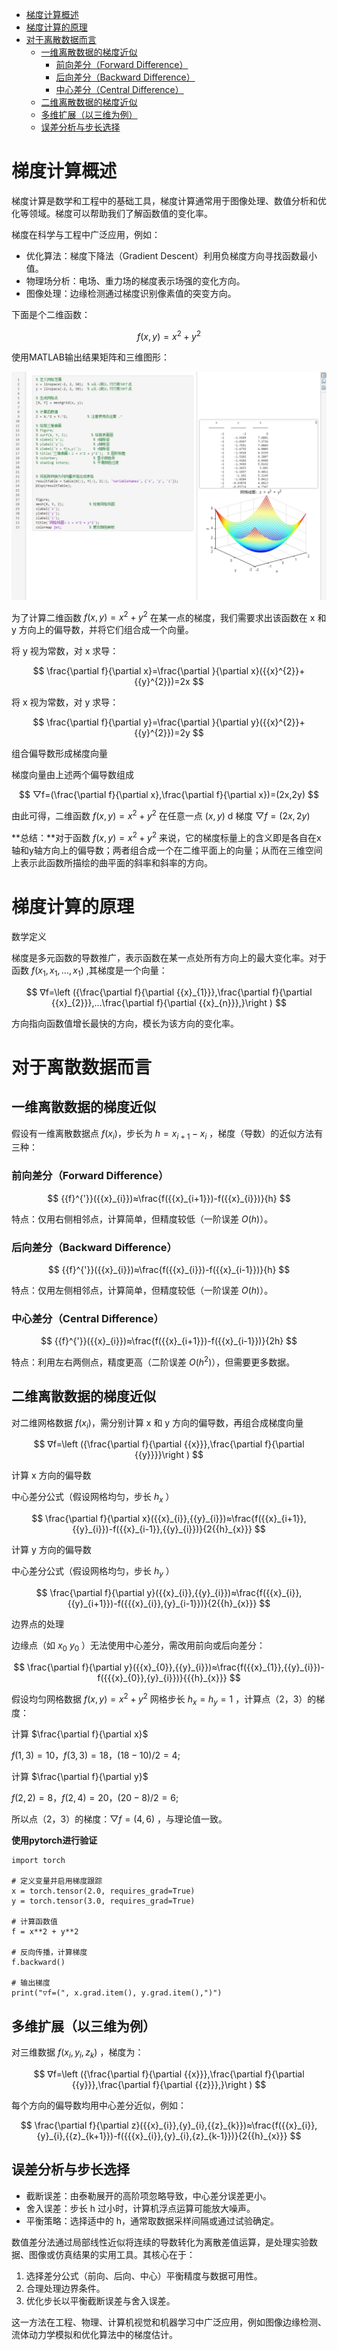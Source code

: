 - [梯度计算概述](#梯度计算概述)
- [梯度计算的原理](#梯度计算的原理)
- [对于离散数据而言](#对于离散数据而言)
  - [一维离散数据的梯度近似](#一维离散数据的梯度近似)
    - [前向差分（Forward Difference）](#前向差分forward-difference)
    - [后向差分（Backward Difference）](#后向差分backward-difference)
    - [中心差分（Central Difference）](#中心差分central-difference)
  - [二维离散数据的梯度近似](#二维离散数据的梯度近似)
  - [多维扩展（以三维为例）](#多维扩展以三维为例)
  - [误差分析与步长选择](#误差分析与步长选择)



# 梯度计算概述


梯度计算是数学和工程中的基础工具，梯度计算通常用于图像处理、数值分析和优化等领域。梯度可以帮助我们了解函数值的变化率。


梯度在科学与工程中广泛应用，例如：

- 优化算法：梯度下降法（Gradient Descent）利用负梯度方向寻找函数最小值。
- 物理场分析：电场、重力场的梯度表示场强的变化方向。
- 图像处理：边缘检测通过梯度识别像素值的突变方向。

下面是个二维函数：

$$
f(x,y)={{x}^{2}}+{{y}^{2}}
$$


使用MATLAB输出结果矩阵和三维图形：

<div align="center"><img src="https://github.com/laneston/note/blob/main/00-img/Post-tensor/z_func_mesh.jpg"></div>


为了计算二维函数 $f(x,y)={{x}^{2}}+{{y}^{2}}$ 在某一点的梯度，我们需要求出该函数在 x 和 y 方向上的偏导数，并将它们组合成一个向量。


将 y 视为常数，对 x 求导：

$$
\frac{\partial f}{\partial x}=\frac{\partial }{\partial x}({{x}^{2}}+{{y}^{2}})=2x
$$


将 x 视为常数，对 y 求导：


$$
\frac{\partial f}{\partial y}=\frac{\partial }{\partial y}({{x}^{2}}+{{y}^{2}})=2y
$$

组合偏导数形成梯度向量

梯度向量由上述两个偏导数组成

$$
▽f=(\frac{\partial f}{\partial x},\frac{\partial f}{\partial x})=(2x,2y)
$$


由此可得，二维函数 $f(x,y)={{x}^{2}}+{{y}^{2}}$ 在任意一点 $(x,y)$ d 梯度 $▽f=(2x,2y)$

**总结：**对于函数 $f(x,y)={{x}^{2}}+{{y}^{2}}$ 来说，它的梯度标量上的含义即是各自在x轴和y轴方向上的偏导数；两者组合成一个在二维平面上的向量；从而在三维空间上表示此函数所描绘的曲平面的斜率和斜率的方向。


# 梯度计算的原理

数学定义

梯度是多元函数的导数推广，表示函数在某一点处所有方向上的最大变化率。对于函数 $f({x}_{1},{x}_{1},...,{x}_{1})$ ,其梯度是一个向量：


$$
∇f=\left ({\frac{\partial f}{\partial {{x}_{1}}},\frac{\partial f}{\partial {{x}_{2}}},...\frac{\partial f}{\partial {{x}_{n}}},}\right )
$$


方向指向函数值增长最快的方向，模长为该方向的变化率。


# 对于离散数据而言

## 一维离散数据的梯度近似

假设有一维离散数据点 $f({x}_{i})$，步长为 $h={x}_{i+1}-{x}_{i}$ ，梯度（导数）的近似方法有三种：


### 前向差分（Forward Difference）

$$
{{f}^{'}}({{x}_{i}})≈\frac{f({{x}_{i+1}})-f({{x}_{i}})}{h}
$$

特点：仅用右侧相邻点，计算简单，但精度较低（一阶误差 $O(h)$）。

### 后向差分（Backward Difference）

$$
{{f}^{'}}({{x}_{i}})≈\frac{f({{x}_{i}})-f({{x}_{i-1}})}{h}
$$


特点：仅用左侧相邻点，计算简单，但精度较低（一阶误差 $O(h)$）。

### 中心差分（Central Difference）

$$
{{f}^{'}}({{x}_{i}})≈\frac{f({{x}_{i+1}})-f({{x}_{i-1}})}{2h}
$$

特点：利用左右两侧点，精度更高（二阶误差 $O({h}^{2})$），但需要更多数据。


## 二维离散数据的梯度近似

对二维网格数据 $f({x}_{i})$，需分别计算 x 和 y 方向的偏导数，再组合成梯度向量

$$
∇f=\left ({\frac{\partial f}{\partial {{x}}},\frac{\partial f}{\partial {{y}}}}\right )
$$

计算 x 方向的偏导数

中心差分公式（假设网格均匀，步长 ${h}_{x}$ ）

$$
\frac{\partial f}{\partial x}({{x}_{i}},{{y}_{i}})≈\frac{f({{x}_{i+1}},{{y}_{i}})-f({{x}_{i-1}},{{y}_{i}})}{2{{h}_{x}}}
$$



计算 y 方向的偏导数

中心差分公式（假设网格均匀，步长 ${h}_{y}$ ）

$$
\frac{\partial f}{\partial y}({{x}_{i}},{{y}_{i}})≈\frac{f({{x}_{i}},{{y}_{i+1}})-f({{{x}_{i}},{y}_{i-1}})}{2{{h}_{x}}}
$$


边界点的处理

边缘点（如 ${x}_{0}$ ${y}_{0}$ ）无法使用中心差分，需改用前向或后向差分：

$$
\frac{\partial f}{\partial y}({{x}_{0}},{{y}_{i}})≈\frac{f({{x}_{1}},{{y}_{i}})-f({{{x}_{0}},{y}_{i}})}{{{h}_{x}}}
$$



假设均匀网格数据 $f(x,y)={{x}^{2}}+{{y}^{2}}$ 网格步长 ${h}_{x}={h}_{y}=1$ ，计算点（2，3）的梯度：

计算
$\frac{\partial f}{\partial x}$

$f(1,3)=10$，$f(3,3)=18$，$(18-10)/2=4$;

计算
$\frac{\partial f}{\partial y}$

$f(2,2)=8$，$f(2,4)=20$，$(20-8)/2=6$;

所以点（2，3）的梯度：$▽f=(4,6)$ ，与理论值一致。



**使用pytorch进行验证**


```
import torch

# 定义变量并启用梯度跟踪
x = torch.tensor(2.0, requires_grad=True)
y = torch.tensor(3.0, requires_grad=True)

# 计算函数值
f = x**2 + y**2

# 反向传播，计算梯度
f.backward()

# 输出梯度
print("▽f=(", x.grad.item(), y.grad.item(),")")
```



## 多维扩展（以三维为例）
 
对三维数据 $f({x}_{i},{y}_{i},{z}_{k})$ ，梯度为：

$$
∇f=\left ({\frac{\partial f}{\partial {{x}}},\frac{\partial f}{\partial {{y}}},\frac{\partial f}{\partial {{z}}},}\right )
$$


每个方向的偏导数均用中心差分近似，例如：


$$
\frac{\partial f}{\partial z}({{x}_{i}},{y}_{i},{{z}_{k}})≈\frac{f({{x}_{i}},{y}_{i},{{z}_{k+1}})-f({{{x}_{i}},{y}_{i},{z}_{k-1}})}{2{{h}_{x}}}
$$

## 误差分析与步长选择

- 截断误差：由泰勒展开的高阶项忽略导致，中心差分误差更小。
- 舍入误差：步长 h 过小时，计算机浮点运算可能放大噪声。
- 平衡策略：选择适中的 h，通常取数据采样间隔或通过试验确定。

数值差分法通过局部线性近似将连续的导数转化为离散差值运算，是处理实验数据、图像或仿真结果的实用工具。其核心在于：

1. 选择差分公式（前向、后向、中心）平衡精度与数据可用性。
2. 合理处理边界条件。
3. 优化步长以平衡截断误差与舍入误差。

这一方法在工程、物理、计算机视觉和机器学习中广泛应用，例如图像边缘检测、流体动力学模拟和优化算法中的梯度估计。




